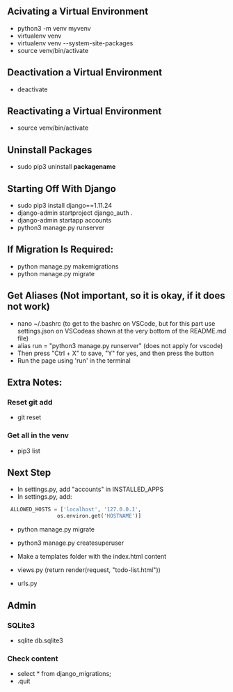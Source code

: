 ## Acivating a Virtual Environment
- python3 -m venv myvenv
- virtualenv venv
- virtualenv venv --system-site-packages
- source venv/bin/activate

## Deactivation a Virtual Environment
- deactivate

## Reactivating a Virtual Environment 
- source venv/bin/activate

## Uninstall Packages
- sudo pip3 uninstall ______packagename______

## Starting Off With Django
- sudo pip3 install django==1.11.24
- django-admin startproject django_auth .
- django-admin startapp accounts
- python3 manage.py runserver


## If Migration Is Required:
- python manage.py makemigrations
- python manage.py migrate

## Get Aliases (Not important, so it is okay, if it does not work)
- nano ~/.bashrc (to get to the bashrc on VSCode, but for this part use settings.json on VSCodeas shown at the very bottom of the README.md file)
- alias run = "python3 manage.py runserver" (does not apply for vscode)
- Then press "Ctrl + X" to save, "Y" for yes, and then press the <enter> button
- Run the page using 'run' in the terminal

## Extra Notes:

### Reset git add
- git reset
### Get all in the venv
- pip3 list

## Next Step
- In settings.py, add "accounts" in INSTALLED_APPS 
- In settings.py, add:
```python
 ALLOWED_HOSTS = ['localhost', '127.0.0.1',
                os.environ.get('HOSTNAME')]
```
- python manage.py migrate
- python3 manage.py createsuperuser

- Make a templates folder with the index.html content
- views.py (return render(request, "todo-list.html"))
- urls.py

## Admin

### SQLite3
- sqlite db.sqlite3

### Check content
- select * from django_migrations;
- .quit